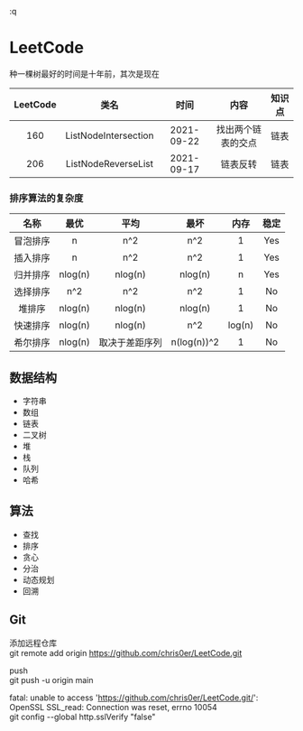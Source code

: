 :q
# LeetCode
种一棵树最好的时间是十年前，其次是现在  


|LeetCode|类名|时间|内容|知识点|
|:-----:|:----:|:----:|:----:|:----:|
|160|ListNodeIntersection|2021-09-22|找出两个链表的交点|链表|
|206|ListNodeReverseList|2021-09-17|链表反转|链表|

### 排序算法的复杂度
|名称|最优|平均|最坏|内存|稳定|
|:-----:|:----:|:----:|:----:|:----:|:----:|
|冒泡排序|n|n^2|n^2|1|Yes|
|插入排序|n|n^2|n^2|1|Yes|
|归并排序|nlog(n)|nlog(n)|nlog(n)|n|Yes|
|选择排序|n^2|n^2|n^2|1|No|
|堆排序|nlog(n)|nlog(n)|nlog(n)|1|No|
|快速排序|nlog(n)|nlog(n)|n^2|log(n)|No|
|希尔排序|nlog(n)|取决于差距序列|n(log(n))^2|1|No|  



## 数据结构

- 字符串
- 数组
- 链表
- 二叉树
- 堆
- 栈
- 队列
- 哈希

## 算法

- 查找
- 排序
- 贪心
- 分治
- 动态规划
- 回溯

## Git  
添加远程仓库  
git remote add origin https://github.com/chris0er/LeetCode.git  

push  
git push -u origin main  

fatal: unable to access 'https://github.com/chris0er/LeetCode.git/': OpenSSL SSL_read: Connection was reset, errno 10054  
git config --global http.sslVerify "false"